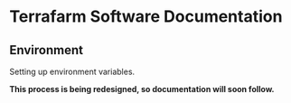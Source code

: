 # Terrafarm Software Documentation

## Environment

Setting up environment variables.

**This process is being redesigned, so documentation will soon follow.**
